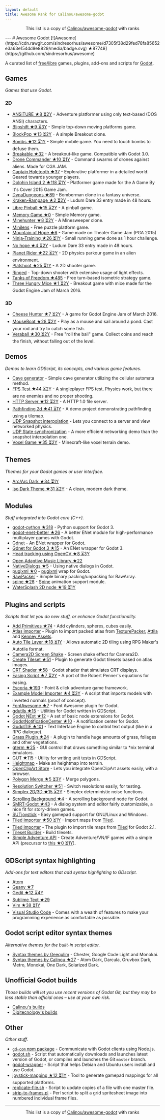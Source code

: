 ```yaml
---
layout: default
title: Awesome Rank for Calinou/awesome-godot
---
```


<p align="center">
	This list is a copy of <a href="https://github.com/Calinou/awesome-godot">Calinou/awesome-godot</a> with ranks
</p>
---
# Awesome Godot [![Awesome](https://cdn.rawgit.com/sindresorhus/awesome/d7305f38d29fed78fa85652e3a63e154dd8e8829/media/badge.svg) ★87749](https://github.com/sindresorhus/awesome)

A curated list of [free/libre](https://gnu.org/philosophy/free-sw.html) games, plugins, add-ons and scripts for [Godot](https://godotengine.org).

## Games

*Games that use Godot.*

### 2D

- [ANSiTURE ★8 ⏳2Y](https://github.com/w84death/ansiture) -  Adventure platformer using only text-based (DOS ANSI) characters.
- [Blipshift ★9 ⏳3Y](https://github.com/wardsky/blipshift) - Simple top-down moving platforms game.
- [BlockPop ★13 ⏳2Y](https://github.com/vnen/blockpop) - A simple Breakout clone.
- [Bombs ★12 ⏳1Y](https://github.com/randyyaj/Bombs) - Simple mobile game. You need to touch bombs to defuse them.
- [Breakable ★32](https://github.com/didier-v/breakable) - A breakout-like game. Compatible with Godot 3.0.
- [Drone Commander ★10 ⏳1Y](https://github.com/securas/Drone_Commander) - Command swarms of drones against aliens. Made for CGA JAM.
- [Captain Holetooth ★37](https://github.com/Hirnbix/captain-holetooth) - Explorative platformer in a detailed world. Geared towards younger players.
- [Dolphin Island 2 ★118 ⏳1Y](https://github.com/janmarcano/Dolphin-Island-2) - Platformer game made for the A Game By It's Cover 2015 Game Jam.
- [DynaDungeons ★89](https://github.com/akien-mga/dynadungeons) - Bomberman clone in a fantasy universe.
- [Kraken-Rampage ★2 ⏳2Y](https://github.com/randyyaj/Kraken-Rampage) - Ludum Dare 33 entry made in 48 hours.
- [Libre Pinball ★15 ⏳2Y](https://github.com/Calinou/libre-pinball) - A pinball game.
- [Memory Game ★0](https://github.com/Tzoop/MemoryGame) - Simple Memory game.
- [Minehunter ★8 ⏳2Y](https://github.com/genete/Minehunter) - A Minesweeper clone.
- [Minilens](http://kobuge-games.github.io/minilens/) - Free puzzle platform game.
- [Mountain of Hope ★6](https://github.com/w84death/mountain-of-hope) - Game made on Theater Game Jam (PGA 2015)
- [Ninja-Training ★26 ⏳1Y](https://github.com/KOBUGE-Games/Ninja-Training) - Small running game done as 1 hour challenge.
- [No hope ★4 ⏳2Y](https://github.com/sergicollado/no_hope_LD33) - Ludum Dare 33 entry made in 48 hours.
- [Planet Rider ★22 ⏳2Y](https://github.com/FEDE0D/Planet-Rider) - 2D physics parkour game in an alien environment.
- [Platshoot ★25 ⏳1Y](https://github.com/Calinou/platshoot) - A 2D shooter game.
- [Ringed](https://github.com/KOBUGE-Games/ringed) - Top-down shooter with extensive usage of light effects.
- [Tanks of Freedom ★485](https://github.com/w84death/Tanks-of-Freedom) - Free turn-based isometric strategy game.
- [Three Hungry Mice ★1 ⏳2Y](https://github.com/delstuff/threeHungryMice) - Breakout game with mice made for the Godot Engine Jam of March 2016.

### 3D

- [Cheese Hunter ★7 ⏳2Y](https://github.com/khairul169/cheese-hunter) - A game for Godot Engine Jam of March 2016.
- [MouseBoat ★28 ⏳2Y](https://github.com/CowThing/MouseBoat) - Play as a mouse and sail around a pond. Cast your rod and try to catch some fish.
- [Veraball ★30 ⏳2Y](https://github.com/Veraball/veraball) - Free "roll the ball" game. Collect coins and reach the finish, without falling out of the level.

## Demos

*Demos to learn GDScript, its concepts, and various game features.*

- [Cave generator](https://gitlab.com/TeddyDD/Godot-Cave-Generato) - Simple cave generator utilizing the cellular automata method.
- [FPS Test ★44 ⏳2Y](https://github.com/Calinou/fps-test) - A singleplayer FPS test. Physics work, but there are no enemies and no proper shooting.
- [HTTP Server ★12 ⏳2Y](https://github.com/KOBUGE-Games/godot-httpd) - A HTTP 1.0 file server.
- [Pathfinding 2d ★41 ⏳1Y](https://github.com/FEDE0D/godot-pathfinding2d-demo) - A demo project demonstrating pathfinding using a tilemap.
- [UDP Snapshot interpolation](https://github.com/jrimclean/godot-snapshot-interpolation-demo) - Lets you connect to a server and view networked physics.
- [UDP State synchronization](https://github.com/jrimclean/godot-state-sync-demo) - A more efficient networking demo than the snapshot interpolation one.
- [Voxel Game ★35 ⏳2Y](https://github.com/toger5/Godot-Voxel-Game-MineCraftClone) - Minecraft-like voxel terrain demo.

## Themes

*Themes for your Godot games or user interface.*

- [Arc/Arc Dark ★34 ⏳1Y](https://github.com/Geequlim/godot-themes)
- [Iso Dark Theme ★31 ⏳2Y](https://github.com/GalanCM/Iso-Themes) - A clean, modern dark theme.

## Modules

*Stuff integrated into Godot core (C++).*

- [godot-python ★318](https://github.com/touilleMan/godot-python) - Python support for Godot 3.
- [godot-enet-better ★26](https://github.com/Faless/godot-enet-better) - A better ENet module for high-performance multiplayer games with Godot.
- [Gdnet](https://github.com/jrimclean/gdnet) - An ENet wrapper for Godot.
- [Gdnet for Godot 3 ★15](https://github.com/PerduGames/gdnet3) - An ENet wrapper for Godot 3.
- [Head tracking using OpenCV ★8 ⏳3Y](https://github.com/antarktikali/godot-opencv-gpu-perspective)
- [Open Adaptive Music Library ★22](https://github.com/oamldev/oamlGodotModule)
- [NativeDialogs ★5](https://github.com/GodotExplorer/NativeDialogs) - Using native dialogs in Godot.
- [pugixml ★0](https://github.com/GodotExplorer/pugixml) - [pugixml](https://pugixml.org/) wrap for Godot.
- [RawPacker](https://github.com/jrimclean/rawpacker) - Simple binary packing/unpacking for RawArray.
- [spine ★26](https://github.com/GodotExplorer/spine) - [Spine](http://esotericsoftware.com/) animation support module.
- [WaterSplash 2D node ★19 ⏳1Y](https://github.com/laverneth/WaterSplash)

## Plugins and scripts

*Scripts that let you do new stuff, or enhance Godot functionality.*

- [Add Primitives ★74](https://github.com/TheHX/add_primitives) - Add cylinders, spheres, cubes easily.
- [Atlas importer](https://github.com/Geequlim/godot-code/tree/master/addons/atlas_importer) - Plugin to import packed atlas from [TexturePacker](https://www.codeandweb.com/texturepacker), [Attila](https://github.com/r-lyeh/attila) and [Kenney Assets](https://kenney.nl/assets).
- [Auto Tile Layer ★18 ⏳1Y](https://github.com/leezh/autotile) - Allows automatic 2D tiling using RPG Maker's Autotile format.
- [Camera2D Screen Shake](https://godotengine.org/qa/438/camera2d-screen-shake-extension) - Screen shake effect for Camera2D.
- [Create Tileset ★51](https://github.com/vinod8990/godot_plugins) - Plugin to generate Godot tilesets based on atlas images.
- [CRT Shader ★58](https://github.com/henriquelalves/SimpleGodotCRTShader) - Godot shader that simulates CRT displays.
- [Easing Script ★7 ⏳2Y](https://github.com/impmja/godot-easing) - A port of the Robert Penner's equations for easing.
- [Escoria ★193](https://github.com/godotengine/escoria) - Point & click adventure game framework.
- [Example Model Importer ★4 ⏳3Y](https://github.com/TheHX/godot_examples) - A script that imports models with inverted normals (proof of concept).
- [FontAwesome ★7](https://github.com/GodotExplorer/FontAwesome) - Font Awesome plugin for Godot.
- [gdutils ★15](https://github.com/GodotExplorer/gdutils) - Utilities for Godot written in GDScript.
- [Godot NExt ★12](https://github.com/willnationsdev/godot-next) - A set of basic node extensions for Godot.
- [GodotNotificationCenter ★10](https://github.com/didier-v/GodotNotificationCenter) - A notification center for Godot.
- [GodotTIE ★101](https://github.com/henriquelalves/GodotTIE) - Text Interface Engine to control text output (like in a RPG dialogue).
- [Grass Plugin ★24](https://github.com/marcosbitetti/grass_plugin_4_godot) - A plugin to handle huge amounts of grass, foliages and other vegetations.
- [gterm ★25](https://github.com/TeddyDD/gterm) - GUI control that draws something similar to \*nix terminal emulators.
- [GUT ★115](https://github.com/bitwes/Gut) - Utility for writing unit tests in GDScript.
- [Heightmap](https://gist.github.com/TheHX/94a83dea1a0f932d5805) - Make an heightmap into terrain.
- [OpenClipArt Store](https://github.com/vinod8990/godot_plugins/tree/master/OpenClipArt_Store) - Lets you integrate OpenClipArt assets easily, with a browser.
- [Polygon Merge ★5 ⏳3Y](https://github.com/ScyDev/Godot-Scripts) - Merge polygons.
- [Resolution Switcher ★51](https://github.com/vinod8990/godot_plugins) - Switch resolutions easily, for testing.
- [Simplex 2D/3D ★15 ⏳2Y](https://github.com/OvermindDL1/Godot-Helpers) - Simplex deterministic noise functions.
- [Scrolling Background ★4](https://github.com/dploeger/godot-scrollingbackground) - A scrolling background node for Godot.
- [SMRT-Godot ★43](https://github.com/brunosxs/SMRT-Godot) - A dialog system and editor fairly customizable, a nice fit for story-driven games.
- [SUTjoystick](https://gitlab.com/shine-upon-thee/joystick) - Easy gamepad support for GNU/Linux and Windows.
- [Tiled importer ★50 ⏳1Y](https://github.com/MrGreenTea/GodotTiledImporter) - Import maps from [Tiled](http://mapeditor.org).
- [Tiled importer](https://github.com/Geequlim/godot-code/tree/master/addons/tiled_importer) - The plugin to import tile maps from [Tiled](http://www.mapeditor.org/) for Godot 2.1.
- [Tileset Builder](https://gist.github.com/Calinou/27e979ab0a35500c3381) - Build tilesets.
- [Simple Adventure API](https://github.com/Biarity/godot-adventure-api) - Create Adventure/VN/IF games with a simple API (precursor to [this ★0 ⏳1Y](https://github.com/Biarity/Godot-Adventure-Framework)).

## GDScript syntax highlighting

*Add-ons for text editors that add syntax highlighting to GDscript.*

- [Atom](https://atom.io/packages/lang-gdscript)
- [Geany ★7](https://github.com/haimat/GDScript-Geany)
- [Gedit ★12 ⏳4Y](https://github.com/haimat/GDScript-gedit)
- [Sublime Text ★29](https://github.com/beefsack/GDScript-sublime)
- [Vim ★38 ⏳1Y](https://github.com/quabug/vim-gdscript)
- [Visual Studio Code](https://marketplace.visualstudio.com/items?itemName=geequlim.godot-tools) - Comes with a wealth of features to make your programming experience as comfortable as possible.

## Godot script editor syntax themes

*Alternative themes for the built-in script editor.*

- [Syntax themes by Geequlim](https://github.com/Geequlim/godot-themes/tree/master/syntax) - Chester, Google Code Light and Monokai.
- [Syntax themes by Calinou ★27](https://github.com/Calinou/godot-syntax-themes) - Atom Dark, Darcula, Gruvbox Dark, Metro, Monokai, One Dark, Solarized Dark.

## Unofficial Godot builds

*Those builds will let you use recent versions of Godot Git, but they may be less stable than official ones – use at your own risk.*

- [Calinou's builds](https://godot.hugo.pro/)
- [Digitecnology's builds](http://godot3builds.digitecnology.com/)

## Other

*Other stuff.*

- [`gd-com` npm package](https://www.npmjs.com/package/gd-com) - Communicate with Godot clients using Node.js.
- [godot.sh](https://github.com/adolson/godot-stuff/blob/master/godot.sh) - Script that automatically downloads and launches latest version of Godot, or compiles and launches the Git `master` branch.
- [godot-wrapper](https://github.com/nsrosenqvist/godot-wrapper.git) - Script that helps Debian and Ubuntu users install and use Godot.
- [joystick-mapping ★12 ⏳1Y](https://github.com/Hinsbart/joystick-mapping) - Tool to generate gamepad mappings for all supported platforms.
- [replicate-file.sh](https://github.com/adolson/godot-stuff/blob/master/replicate-file.sh) - Script to update copies of a file with one master file.
- [strip-to-frames.pl](https://github.com/adolson/godot-stuff/blob/master/strip-to-frames.pl) - Perl script to split a grid spritesheet image into numbered individual frame files.
---
<p align="center">
	This list is a copy of <a href="https://github.com/Calinou/awesome-godot">Calinou/awesome-godot</a> with ranks
</p>
